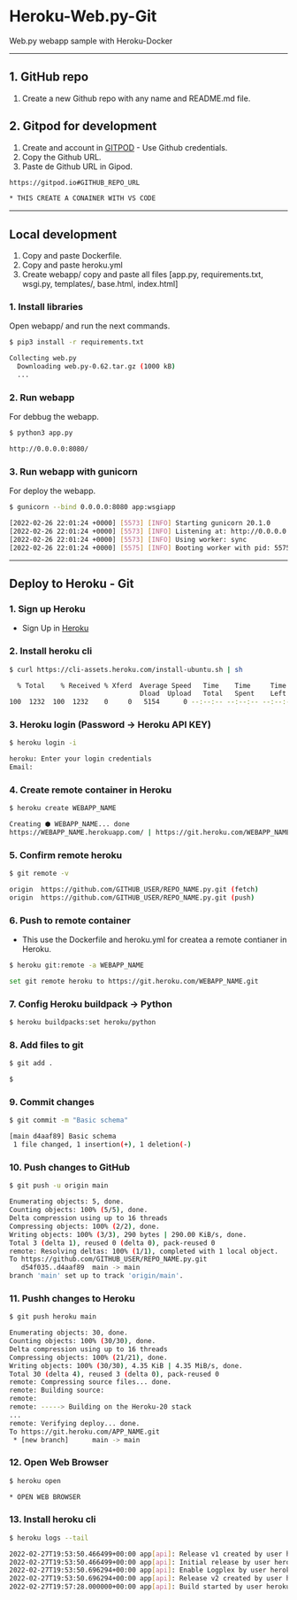 # Heroku-Web.py-Git

Web.py webapp sample with Heroku-Docker

***

## 1. GitHub repo

1. Create a new Github repo with any name and README.md file.

## 2. Gitpod for development

1. Create and account in [GITPOD](https://gitpod.io) - Use Github credentials.
2. Copy the Github URL.
3. Paste de Github URL in Gipod.

```bash
https://gitpod.io#GITHUB_REPO_URL

* THIS CREATE A CONAINER WITH VS CODE 
```

***

## Local development

1. Copy and paste Dockerfile.
2. Copy and paste heroku.yml
3. Create webapp/ copy and paste all files [app.py, requirements.txt, wsgi.py, templates/, base.html, index.html]

### 1. Install libraries

Open webapp/ and run the next commands.

```bash
$ pip3 install -r requirements.txt

Collecting web.py
  Downloading web.py-0.62.tar.gz (1000 kB)
  ...
```

### 2. Run webapp

For debbug the webapp.

```bash
$ python3 app.py

http://0.0.0.0:8080/
```

### 3. Run webapp  with gunicorn

For deploy the webapp.

```bash
$ gunicorn --bind 0.0.0.0:8080 app:wsgiapp

[2022-02-26 22:01:24 +0000] [5573] [INFO] Starting gunicorn 20.1.0
[2022-02-26 22:01:24 +0000] [5573] [INFO] Listening at: http://0.0.0.0:8080 (5573)
[2022-02-26 22:01:24 +0000] [5573] [INFO] Using worker: sync
[2022-02-26 22:01:24 +0000] [5575] [INFO] Booting worker with pid: 5575
```

***

## Deploy to Heroku - Git

### 1. Sign up Heroku

* Sign Up in [Heroku](https://dashboard.heroku.com/)

### 2. Install heroku cli

```bash
$ curl https://cli-assets.heroku.com/install-ubuntu.sh | sh

  % Total    % Received % Xferd  Average Speed   Time    Time     Time  Current
                                 Dload  Upload   Total   Spent    Left  Speed
100  1232  100  1232    0     0   5154      0 --:--:-- --:--:-- --:--:--  5133
```

### 3. Heroku login (Password -> Heroku API KEY)

```bash
$ heroku login -i

heroku: Enter your login credentials
Email: 
```

### 4. Create remote container in Heroku

```bash
$ heroku create WEBAPP_NAME

Creating ⬢ WEBAPP_NAME... done
https://WEBAPP_NAME.herokuapp.com/ | https://git.heroku.com/WEBAPP_NAME.git
```

### 5. Confirm remote heroku

```bash
$ git remote -v

origin  https://github.com/GITHUB_USER/REPO_NAME.py.git (fetch)
origin  https://github.com/GITHUB_USER/REPO_NAME.py.git (push)
```

### 6. Push to remote container

* This use the Dockerfile and heroku.yml for createa a remote contianer in Heroku.

```bash
$ heroku git:remote -a WEBAPP_NAME

set git remote heroku to https://git.heroku.com/WEBAPP_NAME.git
```

### 7. Config Heroku buildpack -> Python

```bash
$ heroku buildpacks:set heroku/python
```

### 8. Add files to git

```bash
$ git add .

$
```

### 9. Commit changes

```bash
$ git commit -m "Basic schema"

[main d4aaf89] Basic schema
 1 file changed, 1 insertion(+), 1 deletion(-)
```

### 10. Push changes to GitHub

```bash
$ git push -u origin main

Enumerating objects: 5, done.
Counting objects: 100% (5/5), done.
Delta compression using up to 16 threads
Compressing objects: 100% (2/2), done.
Writing objects: 100% (3/3), 290 bytes | 290.00 KiB/s, done.
Total 3 (delta 1), reused 0 (delta 0), pack-reused 0
remote: Resolving deltas: 100% (1/1), completed with 1 local object.
To https://github.com/GITHUB_USER/REPO_NAME.py.git
   d54f035..d4aaf89  main -> main
branch 'main' set up to track 'origin/main'.
```

### 11. Pushh changes to Heroku

```bash
$ git push heroku main

Enumerating objects: 30, done.
Counting objects: 100% (30/30), done.
Delta compression using up to 16 threads
Compressing objects: 100% (21/21), done.
Writing objects: 100% (30/30), 4.35 KiB | 4.35 MiB/s, done.
Total 30 (delta 4), reused 3 (delta 0), pack-reused 0
remote: Compressing source files... done.
remote: Building source:
remote: 
remote: -----> Building on the Heroku-20 stack
...
remote: Verifying deploy... done.
To https://git.heroku.com/APP_NAME.git
 * [new branch]      main -> main
```

### 12. Open Web Browser

```bash
$ heroku open

* OPEN WEB BROWSER
```

### 13. Install heroku cli

```bash
$ heroku logs --tail

2022-02-27T19:53:50.466499+00:00 app[api]: Release v1 created by user heroku_user@gmail.com
2022-02-27T19:53:50.466499+00:00 app[api]: Initial release by user heroku_user@gmail.com
2022-02-27T19:53:50.696294+00:00 app[api]: Enable Logplex by user heroku_user@gmail.com
2022-02-27T19:53:50.696294+00:00 app[api]: Release v2 created by user heroku_user@gmail.com
2022-02-27T19:57:28.000000+00:00 app[api]: Build started by user heroku_user@gmail.com
```

